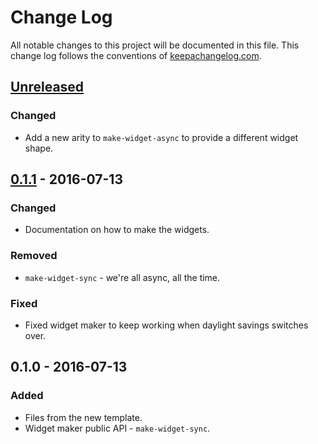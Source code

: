 # Change Log
All notable changes to this project will be documented in this file. This change log follows the conventions of [keepachangelog.com](http://keepachangelog.com/).

## [Unreleased]
### Changed
- Add a new arity to `make-widget-async` to provide a different widget shape.

## [0.1.1] - 2016-07-13
### Changed
- Documentation on how to make the widgets.

### Removed
- `make-widget-sync` - we're all async, all the time.

### Fixed
- Fixed widget maker to keep working when daylight savings switches over.

## 0.1.0 - 2016-07-13
### Added
- Files from the new template.
- Widget maker public API - `make-widget-sync`.

[Unreleased]: https://github.com/your-name/pegasus/compare/0.1.1...HEAD
[0.1.1]: https://github.com/your-name/pegasus/compare/0.1.0...0.1.1
